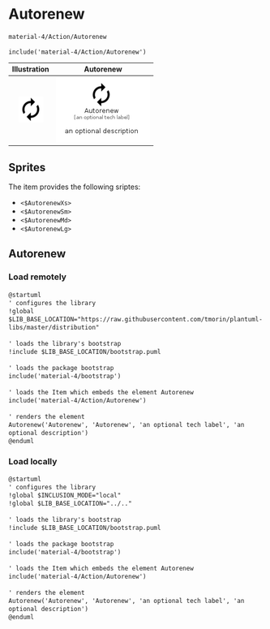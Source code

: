 # Autorenew


```text
material-4/Action/Autorenew
```

```text
include('material-4/Action/Autorenew')
```



| Illustration | Autorenew |
| :---: | :---: |
| ![illustration for Illustration](../../material-4/Action/Autorenew.png) | ![illustration for Autorenew](../../material-4/Action/Autorenew.Local.png) |



## Sprites
The item provides the following sriptes:

- `<$AutorenewXs>`
- `<$AutorenewSm>`
- `<$AutorenewMd>`
- `<$AutorenewLg>`





## Autorenew

### Load remotely
```plantuml
@startuml
' configures the library
!global $LIB_BASE_LOCATION="https://raw.githubusercontent.com/tmorin/plantuml-libs/master/distribution"

' loads the library's bootstrap
!include $LIB_BASE_LOCATION/bootstrap.puml

' loads the package bootstrap
include('material-4/bootstrap')

' loads the Item which embeds the element Autorenew
include('material-4/Action/Autorenew')

' renders the element
Autorenew('Autorenew', 'Autorenew', 'an optional tech label', 'an optional description')
@enduml
```

### Load locally
```plantuml
@startuml
' configures the library
!global $INCLUSION_MODE="local"
!global $LIB_BASE_LOCATION="../.."

' loads the library's bootstrap
!include $LIB_BASE_LOCATION/bootstrap.puml

' loads the package bootstrap
include('material-4/bootstrap')

' loads the Item which embeds the element Autorenew
include('material-4/Action/Autorenew')

' renders the element
Autorenew('Autorenew', 'Autorenew', 'an optional tech label', 'an optional description')
@enduml
```

